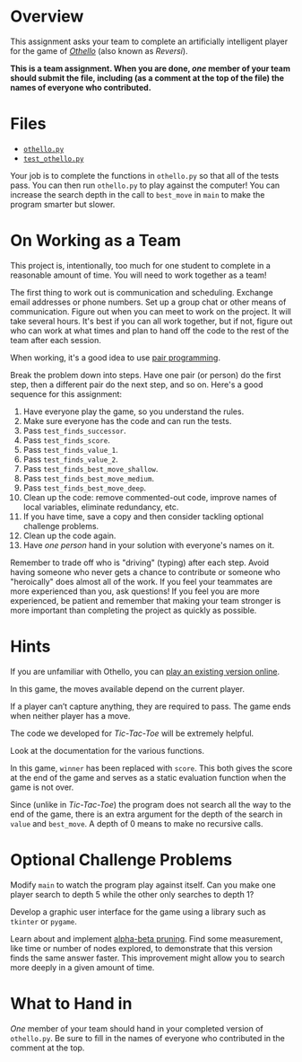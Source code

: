 # Overview
This assignment asks your team to complete an artificially intelligent player for the game of [*Othello*](https://en.wikipedia.org/wiki/Reversi) (also known as *Reversi*).

**This is a team assignment. When you are done, *one* member of your team should submit the file, including (as a comment at the top of the file) the names of everyone who contributed.**

# Files
* [`othello.py`](../src/othello.py)
* [`test_othello.py`](../test/test_othello.py)

Your job is to complete the functions in `othello.py` so that all of the tests pass. You can then run `othello.py` to play against the computer! You can increase the search depth in the call to `best_move` in `main` to make the program smarter but slower.

# On Working as a Team
This project is, intentionally, too much for one student to complete in a reasonable amount of time. You will need to work together as a team!

The first thing to work out is communication and scheduling. Exchange email addresses or phone numbers. Set up a group chat or other means of communication. Figure out when you can meet to work on the project. It will take several hours. It's best if you can all work together, but if not, figure out who can work at what times and plan to hand off the code to the rest of the team after each session.

When working, it's a good idea to use [pair programming](https://www.youtube.com/watch?v=rG_U12uqRhE).

Break the problem down into steps. Have one pair (or person) do the first step, then a different pair do the next step, and so on. Here's a good sequence for this assignment:

1. Have everyone play the game, so you understand the rules.
1. Make sure everyone has the code and can run the tests.
1. Pass `test_finds_successor`.
1. Pass `test_finds_score`.
1. Pass `test_finds_value_1`.
1. Pass `test_finds_value_2`.
1. Pass `test_finds_best_move_shallow`.
1. Pass `test_finds_best_move_medium`.
1. Pass `test_finds_best_move_deep`.
1. Clean up the code: remove commented-out code, improve names of local variables, eliminate redundancy, etc.
1. If you have time, save a copy and then consider tackling optional challenge problems.
1. Clean up the code again.
1. Have *one person* hand in your solution with everyone's names on it.

Remember to trade off who is "driving" (typing) after each step. Avoid having someone who never gets a chance to contribute or someone who "heroically" does almost all of the work. If you feel your teammates are more experienced than you, ask questions! If you feel you are more experienced, be patient and remember that making your team stronger is more important than completing the project as quickly as possible.

# Hints
If you are unfamiliar with Othello, you can [play an existing version online](https://www.eothello.com/).

In this game, the moves available depend on the current player.

If a player can’t capture anything, they are required to pass. The game ends when neither player has a move.

The code we developed for *Tic-Tac-Toe* will be extremely helpful.

Look at the documentation for the various functions.

In this game, `winner` has been replaced with `score`. This both gives the score at the end of the game and serves as a static evaluation function when the game is not over.

Since (unlike in *Tic-Tac-Toe*) the program does not search all the way to the end of the game, there is an extra argument for the depth of the search in `value` and `best_move`. A depth of 0 means to make no recursive calls.

# Optional Challenge Problems
Modify `main` to watch the program play against itself. Can you make one player search to depth 5 while the other only searches to depth 1?

Develop a graphic user interface for the game using a library such as `tkinter` or `pygame`.

Learn about and implement [alpha-beta pruning](https://en.wikipedia.org/wiki/Alpha%E2%80%93beta_pruning). Find some measurement, like time or number of nodes explored, to demonstrate that this version finds the same answer faster. This improvement might allow you to search more deeply in a given amount of time.

# What to Hand in
*One* member of your team should hand in your completed version of `othello.py`. Be sure to fill in the names of everyone who contributed in the comment at the top.
